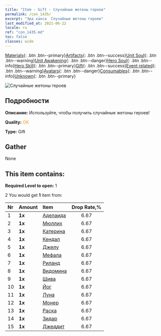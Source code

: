 ```yaml
---
title: "Item - Gift - Случайные жетоны героев"
permalink: /con_1435/
excerpt: "Эра хаоса  Случайные жетоны героев"
last_modified_at: 2021-06-22
locale: ru
ref: "con_1435.md"
toc: false
classes: wide
---
```

 [Materials](/ItemsRU/){: .btn .btn--primary}[Artifacts](/ItemsRU/Artifacts/){: .btn .btn--success}[Unit Soul](/ItemsRU/UnitSoul/){: .btn .btn--warning}[Unit Awakening](/ItemsRU/UnitAwakening/){: .btn .btn--danger}[Hero Soul](/ItemsRU/HeroSoul/){: .btn .btn--info}[Hero Skill](/ItemsRU/HeroSkill/){: .btn .btn--primary}[Gift](/ItemsRU/Gift/){: .btn .btn--success}[Event related](/ItemsRU/Events/){: .btn .btn--warning}[Avatars](/ItemsRU/Avatars/){: .btn .btn--danger}[Consumables](/ItemsRU/Consumables/){: .btn .btn--info}[Unknown](/ItemsRU/Unknown/){: .btn .btn--primary}

 ![Случайные жетоны героев](/images/t/i_907049.png)

## Подробности
 **Описание:** Используйте, чтобы получить случайные жетоны героев!

 **Quality:** <span style="color: #FF8C00">OK</span>

 **Type:** Gift

## Gather

  None

## This item contains:

 **Required Level to open:** 1

 2 You would get **1** item  from:

  | Nr | Amount |     Item    | Drop Rate,% |
  |:---|:-------|:------------|:---------:|
  | 1 |  **1x** | [Аделаида](/ItemsRU/her_359/) | 6.67 | 
  | 2 |  **1x** | [Мюллих](/ItemsRU/her_360/) | 6.67 | 
  | 3 |  **1x** | [Катерина](/ItemsRU/her_361/) | 6.67 | 
  | 4 |  **1x** | [Кендал](/ItemsRU/her_363/) | 6.67 | 
  | 5 |  **1x** | [Джелу](/ItemsRU/her_366/) | 6.67 | 
  | 6 |  **1x** | [Мефала](/ItemsRU/her_367/) | 6.67 | 
  | 7 |  **1x** | [Риланд](/ItemsRU/her_368/) | 6.67 | 
  | 8 |  **1x** | [Видомина](/ItemsRU/her_372/) | 6.67 | 
  | 9 |  **1x** | [Шива](/ItemsRU/her_376/) | 6.67 | 
  | 10 |  **1x** | [Йог](/ItemsRU/her_377/) | 6.67 | 
  | 11 |  **1x** | [Луна](/ItemsRU/her_378/) | 6.67 | 
  | 12 |  **1x** | [Монер](/ItemsRU/her_379/) | 6.67 | 
  | 13 |  **1x** | [Раска](/ItemsRU/her_384/) | 6.67 | 
  | 14 |  **1x** | [Зидар](/ItemsRU/her_385/) | 6.67 | 
  | 15 |  **1x** | [Джеддит](/ItemsRU/her_391/) | 6.67 | 

